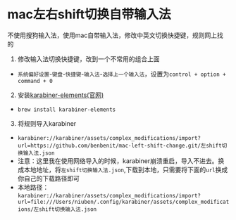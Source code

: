 # mac左右shift切换自带输入法
不使用搜狗输入法，使用mac自带输入法，修改中英文切换快捷键，规则网上找的

1. 修改输入法切换快捷键，改到一个不常用的组合上面
- ``系统偏好设置``-``键盘``-``快捷键``-``输入法``-``选择上一个输入法``，设置为``control + option + command + 0``

2. 安装[karabiner-elements(官网)](https://karabiner-elements.pqrs.org)
- ``brew install karabiner-elements``

3. 将规则导入karabiner
- ``karabiner://karabiner/assets/complex_modifications/import?url=https://github.com/benbenit/mac-left-shift-change.git/左shift切换输入法.json``
- 注意：这里我在使用网络导入的时候，karabiner崩溃重启，导入不进去。换成本地地址，将``左shift切换输入法.json``,下载到本地，只需要将下面的``url``换成你自己的下载路径即可
- 本地路径：``karabiner://karabiner/assets/complex_modifications/import?url=file:///Users/niuben/.config/karabiner/assets/complex_modifications/左shift切换输入法.json``
